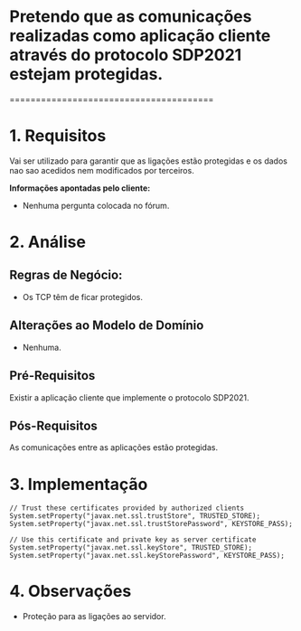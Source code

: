 # Pretendo que as comunicações realizadas como aplicação cliente através do protocolo SDP2021 estejam protegidas.
=======================================

# 1. Requisitos

Vai ser utilizado para garantir que as ligações estão protegidas e os dados nao sao acedidos nem modificados por terceiros.

**Informações apontadas pelo cliente:**

- Nenhuma pergunta colocada no fórum.

# 2. Análise

## Regras de Negócio:

- Os TCP têm de ficar protegidos.

## Alterações ao Modelo de Domínio

- Nenhuma.

## Pré-Requisitos

Existir a aplicação cliente que implemente o protocolo SDP2021.

## Pós-Requisitos

As comunicações entre as aplicações estão protegidas.

# 3. Implementação

    // Trust these certificates provided by authorized clients
    System.setProperty("javax.net.ssl.trustStore", TRUSTED_STORE);
    System.setProperty("javax.net.ssl.trustStorePassword", KEYSTORE_PASS);

    // Use this certificate and private key as server certificate
    System.setProperty("javax.net.ssl.keyStore", TRUSTED_STORE);
    System.setProperty("javax.net.ssl.keyStorePassword", KEYSTORE_PASS);

# 4. Observações

- Proteção para as ligações ao servidor.
